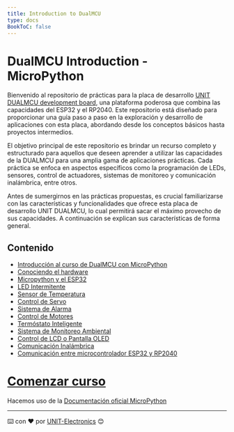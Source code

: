 ```yaml
---
title: Introduction to DualMCU
type: docs
BookToC: false
---
```


# DualMCU Introduction - MicroPython 

Bienvenido al repositorio de prácticas para la placa de desarrollo <a href="https://github.com/UNIT-Electronics/DualMCU" target="_blank">UNIT DUALMCU development board</a>, una plataforma poderosa que combina las capacidades del ESP32 y el RP2040. Este repositorio está diseñado para proporcionar una guía paso a paso en la exploración y desarrollo de aplicaciones con esta placa, abordando desde los conceptos básicos hasta proyectos intermedios.

El objetivo principal de este repositorio es brindar un recurso completo y estructurado para aquellos que deseen aprender a utilizar las capacidades de la DUALMCU para una amplia gama de aplicaciones prácticas. Cada práctica se enfoca en aspectos específicos como la programación de LEDs, sensores, control de actuadores, sistemas de monitoreo y comunicación inalámbrica, entre otros.

Antes de sumergirnos en las prácticas propuestas, es crucial familiarizarse con las características y funcionalidades que ofrece esta placa  de desarrollo UNIT DUALMCU, lo cual permitirá sacar el máximo provecho de sus capacidades. A continuación se explican sus características de forma general. 




## Contenido
- [Introducción al curso de DualMCU con MicroPython](/)
- [Conociendo el hardware](/docs/1-descripcion-general/)
- [Micropython y el ESP32](/docs/2-micropython/)
- [LED Intermitente](/docs/3-led_intermitente/)
- [Sensor de Temperatura](/docs/4-sensor_de_temperatura/)
- [Control de Servo](/docs/5-control_servo/) 
- [Sistema de Alarma](/docs/6-sistema_de_alarma/)
- [Control de Motores](/docs/7-control_de_motores_dc/)
- [Termóstato Inteligente](/docs/8-termostato_inteligente/)
- [Sistema de Monitoreo Ambiental](/docs/9-sistema_de_monitoreo_ambiental/)
- [Control de LCD o Pantalla OLED](/docs/10-control_de_pantalla_oled/)
- [Comunicación Inalámbrica](/docs/11-comunicacion_inalambrica/)
- [Comunicación entre microcontrolador ESP32 y RP2040](/docs/12-comunicacion_esp32_rp2040/)


# [Comenzar curso](/docs/1-descripcion-general/)


Hacemos uso de la [Documentación oficial MicroPython](https://docs.micropython.org/en/latest/index.html)

---
⌨️ con ❤️ por [UNIT-Electronics](https://github.com/UNIT-Electronics) 😊